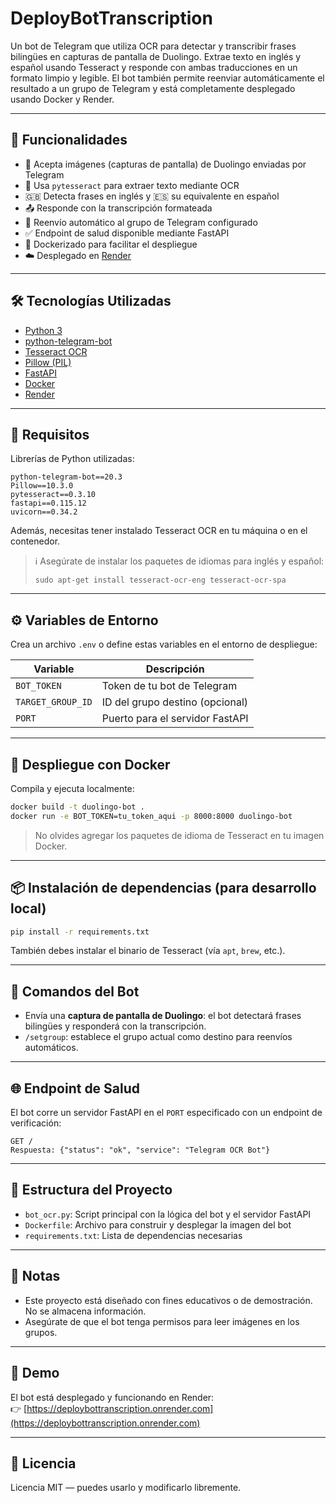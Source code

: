 # DeployBotTranscription

Un bot de Telegram que utiliza OCR para detectar y transcribir frases bilingües en capturas de pantalla de Duolingo. Extrae texto en inglés y español usando Tesseract y responde con ambas traducciones en un formato limpio y legible. El bot también permite reenviar automáticamente el resultado a un grupo de Telegram y está completamente desplegado usando Docker y Render.

---

## 🚀 Funcionalidades

- 📸 Acepta imágenes (capturas de pantalla) de Duolingo enviadas por Telegram
- 🧠 Usa `pytesseract` para extraer texto mediante OCR
- 🇬🇧 Detecta frases en inglés y 🇪🇸 su equivalente en español
- 📤 Responde con la transcripción formateada
- 🔁 Reenvío automático al grupo de Telegram configurado
- ✅ Endpoint de salud disponible mediante FastAPI
- 🐳 Dockerizado para facilitar el despliegue
- ☁️ Desplegado en [Render](https://render.com)

---

## 🛠️ Tecnologías Utilizadas

- [Python 3](https://www.python.org/)
- [python-telegram-bot](https://github.com/python-telegram-bot/python-telegram-bot)
- [Tesseract OCR](https://github.com/tesseract-ocr/tesseract)
- [Pillow (PIL)](https://pillow.readthedocs.io/)
- [FastAPI](https://fastapi.tiangolo.com/)
- [Docker](https://www.docker.com/)
- [Render](https://render.com/)

---

## 🧾 Requisitos

Librerías de Python utilizadas:

```
python-telegram-bot==20.3
Pillow==10.3.0
pytesseract==0.3.10
fastapi==0.115.12
uvicorn==0.34.2
```

Además, necesitas tener instalado Tesseract OCR en tu máquina o en el contenedor.

> ℹ️ Asegúrate de instalar los paquetes de idiomas para inglés y español:
>
> ```
> sudo apt-get install tesseract-ocr-eng tesseract-ocr-spa
> ```

---

## ⚙️ Variables de Entorno

Crea un archivo `.env` o define estas variables en el entorno de despliegue:

| Variable          | Descripción                     |
| ----------------- | ------------------------------- |
| `BOT_TOKEN`       | Token de tu bot de Telegram     |
| `TARGET_GROUP_ID` | ID del grupo destino (opcional) |
| `PORT`            | Puerto para el servidor FastAPI |

---

## 🐳 Despliegue con Docker

Compila y ejecuta localmente:

```bash
docker build -t duolingo-bot .
docker run -e BOT_TOKEN=tu_token_aqui -p 8000:8000 duolingo-bot
```

> No olvides agregar los paquetes de idioma de Tesseract en tu imagen Docker.

---

## 📦 Instalación de dependencias (para desarrollo local)

```bash
pip install -r requirements.txt
```

También debes instalar el binario de Tesseract (vía `apt`, `brew`, etc.).

---

## 🔁 Comandos del Bot

- Envía una **captura de pantalla de Duolingo**: el bot detectará frases bilingües y responderá con la transcripción.
- `/setgroup`: establece el grupo actual como destino para reenvíos automáticos.

---

## 🌐 Endpoint de Salud

El bot corre un servidor FastAPI en el `PORT` especificado con un endpoint de verificación:

```
GET /
Respuesta: {"status": "ok", "service": "Telegram OCR Bot"}
```

---

## 📁 Estructura del Proyecto

- `bot_ocr.py`: Script principal con la lógica del bot y el servidor FastAPI
- `Dockerfile`: Archivo para construir y desplegar la imagen del bot
- `requirements.txt`: Lista de dependencias necesarias

---

## 📌 Notas

- Este proyecto está diseñado con fines educativos o de demostración. No se almacena información.
- Asegúrate de que el bot tenga permisos para leer imágenes en los grupos.

---

## 🤖 Demo

El bot está desplegado y funcionando en Render:  
👉 [https://deploybottranscription.onrender.com](https://deploybottranscription.onrender.com)

---

## 📝 Licencia

Licencia MIT — puedes usarlo y modificarlo libremente.
